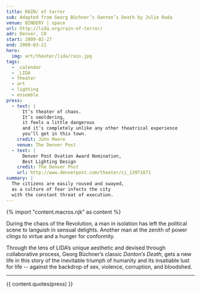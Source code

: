 ```yaml
---
title: RAIN/ of terror
sub: Adapted from Georg Büchner’s Danton’s Death by Julie Rada
venue: BINDERY | space
url: http://lida.org/rain-of-terror/
adr: Denver, CO
start: 2009-02-27
end: 2009-03-21
hero:
  img: art/theater/lida/rain.jpg
tags:
  - _calendar
  - _LIDA
  - theater
  - art
  - lighting
  - ensemble
press:
  - text: |
      It’s theater of chaos.
      It’s smoldering,
      it feels a little dangerous
      and it’s completely unlike any other theatrical experience
      you’ll get in this town.
    credit: John Moore
    venue: The Denver Post
  - text: |
      Denver Post Ovation Award Nomination,
      Best Lighting Design
    credit: The Denver Post
    url: http://www.denverpost.com/theater/ci_13971871
summary: |
  The citizens are easily roused and swayed,
  as a culture of fear infects the city
  with the constant threat of execution.
---
```

{% import "content.macros.njk" as content %}

During the chaos of the Revolution,
a man in isolation has left the political scene
to languish in sensual delights.
Another man at the zenith of power
clings to virtue and a hunger for conformity.

Through the lens of LIDA’s unique aesthetic
and devised through collaborative process,
Georg Büchner’s classic *Danton’s Death*,
gets a new life in this story
of the inevitable triumph of humanity
and its insatiable lust for life --
against the backdrop of sex, violence,
corruption, and bloodshed.

------

{{ content.quotes(press) }}
